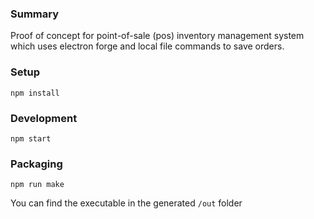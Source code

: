 ### Summary

Proof of concept for point-of-sale (pos) inventory management system which uses electron forge and local file commands to save orders.

### Setup

```
npm install
```

### Development

```
npm start
```

### Packaging

```
npm run make
```

You can find the executable in the generated `/out` folder